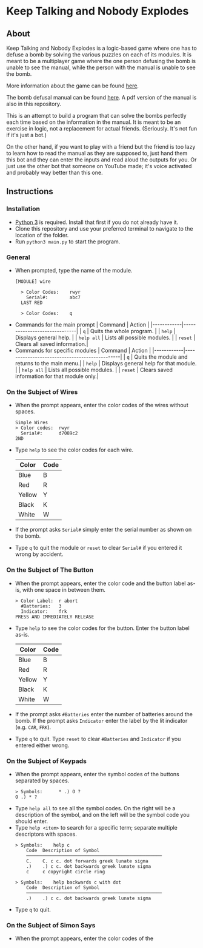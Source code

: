 Keep Talking and Nobody Explodes
=================================

## About

Keep Talking and Nobody Explodes is a logic-based game where one has to defuse a bomb by solving
the various puzzles on each of its modules. It is meant to be a multiplayer game where the one
person defusing the bomb is unable to see the manual, while the person with the manual is unable
to see the bomb.

More information about the game can be found [here](http://www.keeptalkinggame.com/).

The bomb defusal manual can be found [here](http://www.bombmanual.com/manual/1/html/index.html).
A pdf version of the manual is also in this repository.

This is an attempt to build a program that can solve the bombs perfectly each time based on the
information in the manual. It is meant to be an exercise in logic, not a replacement for actual
friends. (Seriously. It's not fun if it's just a bot.)

On the other hand, if you want to play with a friend but the friend is too lazy to learn how to
read the manual as they are supposed to, just hand them this bot and they can enter the inputs and
read aloud the outputs for you. Or just use the other bot that someone on YouTube made; it's voice
activated and probably way better than this one.


## Instructions

### Installation
- [Python 3](https://www.python.org/downloads/) is required. Install that first if you do not
  already have it.
- Clone this repository and use your preferred terminal to navigate to the location of the folder.
- Run `python3 main.py` to start the program.

### General
- When prompted, type the name of the module.
    ```
    [MODULE] wire

      > Color Codes:    rwyr
        Serial#:        abc7
      LAST RED

      > Color Codes:    q
    ```
- Commands for the main prompt
    | Command    | Action                       |
    |------------|------------------------------|
    | `q`        | Quits the whole program.     |
    | `help`     | Displays general help.       |
    | `help all` | Lists all possible modules.  |
    | `reset`    | Clears all saved information.|
- Commands for specific modules 
    | Command    | Action                                        |
    |------------|-----------------------------------------------|
    | `q`        | Quits the module and returns to the main menu.|
    | `help`     | Displays general help for that module.        |
    | `help all` | Lists all possible modules.                   |
    | `reset`    | Clears saved information for that module only.|

### On the Subject of Wires
- When the prompt appears, enter the color codes of the wires without spaces.
    ```
    Simple Wires
    > Color codes:  rwyr
      Serial#:      d7089c2
    2ND    
    ```
- Type `help` to see the color codes for each wire.

    | Color  | Code |
    |--------|------|
    | Blue   | B    |
    | Red    | R    |
    | Yellow | Y    |
    | Black  | K    |
    | White  | W    |
- If the prompt asks `Serial#` simply enter the serial number as shown on the bomb.
- Type `q` to quit the module or `reset` to clear `Serial#` if you entered it wrong by accident.

### On the Subject of The Button
- When the prompt appears, enter the color code and the button label as-is, with one space in
  between them.
    ```
    > Color Label:  r abort
      #Batteries:   3
      Indicator:    frk
    PRESS AND IMMEDIATELY RELEASE
    ```
- Type `help` to see the color codes for the button. Enter the button label as-is.

    | Color  | Code |
    |--------|------|
    | Blue   | B    |
    | Red    | R    |
    | Yellow | Y    |
    | Black  | K    |
    | White  | W    |
- If the prompt asks `#Batteries` enter the number of batteries around the bomb. If the prompt
  asks `Indicator` enter the label by the lit indicator (e.g. `CAR`, `FRK`).
- Type `q` to quit. Type `reset` to clear `#Batteries` and `Indicator` if you entered either wrong.

### On the Subject of Keypads
- When the prompt appears, enter the symbol codes of the buttons separated by spaces.
    ```
    > Symbols:      * .) O ?
    O .) * ?
    ```
- Type `help all` to see all the symbol codes. On the right will be a description of the symbol,
  and on the left will be the symbol code you should enter.
- Type `help <item>` to search for a specific term; separate multiple descriptors with spaces.
    ```
    > Symbols:    help c
        Code  Description of Symbol
        ──────────────────────────────────────────────────
        C.    C. c c. dot forwards greek lunate sigma
        .)    .) c c. dot backwards greek lunate sigma
        c     c copyright circle ring

    > Symbols:    help backwards c with dot
        Code  Description of Symbol
        ──────────────────────────────────────────────────
        .)    .) c c. dot backwards greek lunate sigma
    ```
- Type `q` to quit.

### On the Subject of Simon Says
- When the prompt appears, enter the color codes of the 
